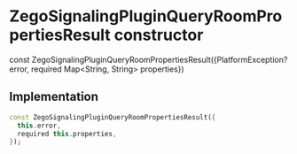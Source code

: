 


# ZegoSignalingPluginQueryRoomPropertiesResult constructor






const
ZegoSignalingPluginQueryRoomPropertiesResult({PlatformException? error, required Map&lt;String, String> properties})





## Implementation

```dart
const ZegoSignalingPluginQueryRoomPropertiesResult({
  this.error,
  required this.properties,
});
```







